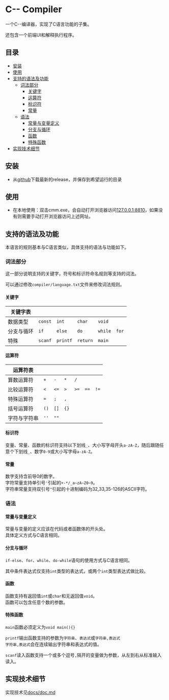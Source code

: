 # C-- Compiler

一个C--编译器，实现了C语言功能的子集。

还包含一个前端UI和解释执行程序。

## 目录 <!-- omit in toc -->

- [安装](#安装)
- [使用](#使用)
- [支持的语法及功能](#支持的语法及功能)
  - [词法部分](#词法部分)
    - [关键字](#关键字)
    - [运算符](#运算符)
    - [标识符](#标识符)
    - [常量](#常量)
  - [语法](#语法)
    - [常量与变量定义](#常量与变量定义)
    - [分支与循环](#分支与循环)
    - [函数](#函数)
    - [特殊函数](#特殊函数)
- [实现技术细节](#实现技术细节)

## 安装

- 从[github](https://github.com/KZNS/cmm-compiler/releases)下载最新的release，并保存到希望运行的目录

## 使用

- 在本地使用：双击cmm.exe，会自动打开浏览器访问[127.0.0.1:8810](http://127.0.0.1:8810)，如果没有则需要手动打开浏览器访问上述网址。

## 支持的语法及功能

本语言的规则基本与C语言类似，具体支持的语法与功能如下。

### 词法部分

这一部分说明支持的关键字，符号和标识符命名规则等支持的词法。

可以通过修改`compiler/language.txt`文件来修改词法规则。

#### 关键字

| 关键字表   |         |          |          |         |       |
| ---------- | ------- | -------- | -------- | ------- | ----- |
| 数据类型   | `const` | `int`    | `char`   | `void`  |       |
| 分支与循环 | `if`    | `else`   | `do`     | `while` | `for` |
| 特殊       | `scanf` | `printf` | `return` | `main`  |       |

#### 运算符

| 运算符表     |      |      |      |      |      |      |
| ------------ | ---- | ---- | ---- | ---- | ---- | ---- |
| 算数运算符   | `+`  | `-`  | `*`  | `/`  |      |      |
| 比较运算符   | `<`  | `<=` | `>`  | `>=` | `==` | `!=` |
| 特殊运算符   | `=`  | `;`  | `,`  |      |      |      |
| 括号运算符   | `()` | `[]` | `{}` |      |      |      |
| 字符与字符串 | `''` | `""` |      |      |      |      |

#### 标识符

变量、常量、函数的标识符支持以下划线`_`、大小写字母开头`a-zA-Z`，随后跟随任意个下划线`_`、数字`0-9`或大小写字母`a-zA-Z`。

#### 常量

数字支持含前导0的数字。  
字符常量支持单引号`'`引起的`+-*/_a~zA~Z0~9`。  
字符串常量支持双引号`"`引起的十进制编码为32,33,35-126的ASCII字符。  

### 语法

#### 常量与变量定义

常量与变量的定义应该在代码或者函数体的开头处。  
具体定义方式与C语言相同。

#### 分支与循环

`if-else`、`for`、`while`、`do-while`语句的使用方式与C语言相同。

其中条件表达式仅支持`int`类型的表达式，或两个`int`类型表达式做比较。

#### 函数

函数支持有返回值`int`或`char`和无返回值`void`。  
函数可以包含任意个数的参数。

#### 特殊函数

`main`函数必须定义为`void main(){}`

`printf`输出函数支持的参数为`字符串`、`表达式`或`字符串,表达式`  
`字符串,表达式`会在连续输出字符串和表达式的值。

`scanf`读入函数支持一个或多个逗号`,`隔开的变量做为参数，从左到右从标准输入读入。

## 实现技术细节

实现技术见[docs/doc.md](docs/doc.md)
